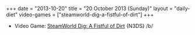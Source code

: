 +++
date = "2013-10-20"
title = "20 October 2013 (Sunday)"
layout = "daily-diet"
video-games = ["steamworld-dig-a-fistful-of-dirt"]
+++

<ul>
<li class="entry video-games">Video Game: <a href="/video-games/steamworld-dig-a-fistful-of-dirt">SteamWorld Dig: A Fistful of Dirt</a> {N3DS} /b/</li>
</ul>